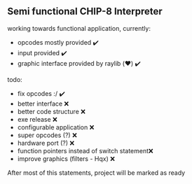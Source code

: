 ## Semi functional CHIP-8 Interpreter

working towards functional application, currently:
 - opcodes mostly provided                      ✔️
 - input provided                               ✔️
 - graphic interface provided by raylib (❤️)    ✔️

todo:
 - fix opcodes :/                               ✔️
 - better interface                             ❌
 - better code structure                        ❌
 - exe release                                  ❌
 - configurable application                     ❌
 - super opcodes (?)                            ❌
 - hardware port (?)                            ❌
 - function pointers instead of switch statement❌
 - improve graphics (filters - Hqx)             ❌

After most of this statements, project will be marked as ready